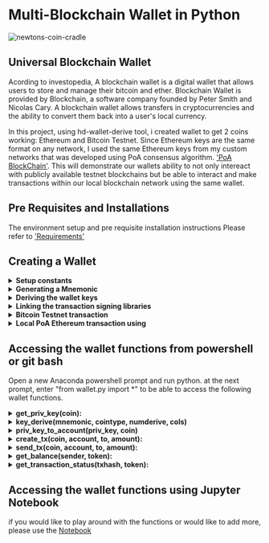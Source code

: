 # Multi-Blockchain Wallet in Python

![newtons-coin-cradle](Images/newtons-coin-cradle.jpg)

## Universal Blockchain Wallet

Acording to investopedia, A blockchain wallet is a digital wallet that allows users to store and manage their bitcoin and ether. Blockchain Wallet is provided by Blockchain, a software company founded by Peter Smith and Nicolas Cary. A blockchain wallet allows transfers in cryptocurrencies and the ability to convert them back into a user's local currency.


In this project, using hd-wallet-derive tool, i created wallet to get 2 coins working: Ethereum and Bitcoin Testnet.
Since Ethereum keys are the same format on any network, I used the same Ethereum keys from my custom networks that was developed using PoA consensus algorithm. ['PoA BlockChain'](https://github.com/shaifepami/POA_BLOCKCHAIN.git). 
This will demonstrate our wallets ability to not only intereact with publicly available testnet blockchains but be able to interact and make transactions within our local blockchain network using the same wallet. 


## Pre Requisites and Installations

The environment setup and pre requisite installation instructions Please refer to ['Requirements'](/Requirements.md) 

## Creating a Wallet

<details><summary> <b> Setup constants </b> </summary>


- A python file called constants.py` is created to set preset our wallet with predetermined coin types configue the crypto currencies we want to manage using our wallet. This file will be imported into our wallet.py to make the configured token/coin types accessible via our wallet program via referencing these strings, both in function calls, and in setting object keys.

  - `BTC = 'btc'`
  - `ETH = 'eth'`
  - `BTCTEST = 'btc-test'`

</details>

<details><summary> <b>Generating a Mnemonic </b> </summary>

- I Generated a new 12 or 15 word mnemonic using `hd-wallet-derive` or by using [this tool](https://iancoleman.io/bip39/).

- I Set this mnemonic as an environment variable, and save it in .ENV file which can be called via the wallet everytime you want to access the wallet keys: `mnemonic = os.getenv('MNEMONIC', 'insert mnemonic here')`

</details>

<details><summary> <b>Deriving the wallet keys </b> </summary>

- I made use of the `subprocess` library to call the `./derive` script from Python. 

- The following flags are configured/passed into the shell command as variables:
  - Mnemonic (`--mnemonic`) must be set from an environment variable, or default to a test mnemonic
  - Coin (`--coin`)   - reads from the constants.py program we imported. 
  - Numderive (`--numderive`) to set number of child keys generated
  - cols - columns headers from the bip44 output
  - the ./derive script command will look like 

```shell
  'php derive -g --mnemonic= Mnemonic  --coin= Coin --numderive=Numderive  --cols= columns  --format=json'

  ```

- With the `--format=json` flag, I parse the output into a JSON object using `json.loads(output)` and return the dictionary object of keys & addresses for each of the crypto currencies. The object is assigned to a dictionary variable called coins, when called will show the output as below.

![wallet-object](Images/wallet_object.PNG)

I selected child accounts (and thus, private keys) by calling `coins[COINTYPE][INDEX]['privkey']` where the token is either BTCTEST or ETH, index is the index # of the key for each token and the 'privkey' as the reference to the dictionary item. 

![wallet-keys](Images/wallet_keys.PNG)

- All  the above is wrapped into one function, called `derive_wallets` which uses the parameters/flags configured above and fetches the keys from 
[this tool](https://iancoleman.io/bip39/) using your Mnemonic phrase. 


</details>

<details><summary> <b>Linking the transaction signing libraries</b> </summary>

Using `bit` and `web3.py` to leverage the keys I got in the `coins` object using three core functions:

- Function `priv_key_to_account` -- this will convert the `privkey` string in a child key to an account object that `bit` or `web3.py` can use to transact. This function accepts the following parameters: 

  - `coin` -- the coin type (defined in `constants.py`).
  - `priv_key` -- the `privkey` string will be passed through here.

  Depending on the coin/token we seleccted, this function returns one of the following based on the library:

  - For `ETH`, returns `Account.privateKeyToAccount(priv_key)`
      - Account.privateKeyToAccount function is part of web3 librarary which returns an account object from the private key string. 	(https://web3js.readthedocs.io/en/v1.2.0/web3-eth-accounts.html#privatekeytoaccount).
  - For `BTCTEST`, return `PrivateKeyTestnet(priv_key)`
      - PrivateKeyTestnet is part of bit.py libarary that converts the private key string into a WIF (Wallet Import Format) object. WIF is a special 	format bitcoin uses to designate the types of keys it generates. [here](https://ofek.dev/bit/dev/api.html).

- Function `create_tx` -- this function will create the raw, unsigned transaction that contains all metadata needed to transact. The following parameters are to be passed to this function 
  - `coin` -- the coin type (defined in `constants.py`).
  - `account` -- the account object from `priv_key_to_account`.
  - `to` -- the recipient address.
  - `amount` -- the amount of the coin to send.

  Depending on the type of coin selected, this function returns one of the following functions based on the library:

  - For `ETH`, return an object containing `to`, `from`, `value`, `gas`, `gasPrice`, `nonce`, and `chainID`.
  - For `BTCTEST`, return `PrivateKeyTestnet.prepare_transaction(account.address, [(to, amount, BTC)])`

- Function `send_tx` -- this call `create_tx`, sign the transaction, then send it to the designated network. This function accepts the following parameters:

  - `coin` -- the coin type (defined in `constants.py`).
  - `account` -- the account object from `priv_key_to_account`.
  - `to` -- the recipient address.
  - `amount` -- the amount of the coin to send.

  Depending on the type of coin selected, the function creates a `raw_tx` object by calling `create_tx` and then signs the raw transaction using 
  using `bit` or `web3.py' and broadcasts to the respective blockchain networks.

  - For `ETH`, return `w3.eth.sendRawTransaction(signed.rawTransaction)`
  - For `BTCTEST`, return `NetworkAPI.broadcast_tx_testnet(signed)`

Now, we should be able to fund these wallets using testnet faucets. 

</details>

<details><summary> <b>Bitcoin Testnet transaction </b> </summary>

- Fund a `BTCTEST` address using [this testnet faucet](https://testnet-faucet.mempool.co/).

- Use a [block explorer](https://tbtc.bitaps.com/) to watch transactions on the address.

- Send a transaction to another testnet address (either one of your own, or return back a part of the fund recieved to the sender).

- Below is the Screenshot of transaction confirmation:

![btc-test](Images/btc_tx4.PNG)

</details>

<details><summary> <b> 
Local PoA Ethereum transaction using </b> </summary>

- Please refer to the POA blockchain development [POA Testnet](https://github.com/shaifepami/POA_BLOCKCHAIN) 
- Add one of the `ETH` addresses to the pre-allocated accounts in your `samchain.json`.

- Initialize using `geth --datadir nodeX init poatestneet.json`. This will run our preconfigured local blockchain, and will pre-fund the new account.

- open myCrypto tool and connect to your local testnet node. If the local blockchain network is not running the transaction will fail. 

- Send a transaction from the pre-funded address within the wallet to another, then copy the `txid` into
  MyCrypto's TX Status. Below is the screenshot of successful transaction :

![eth-test](Images/eth_tx.PNG)

</details>

## Accessing the wallet functions from powershell or git bash

Open a new Anaconda powershell prompt and run python. at the next prompt, enter "from wallet.py import *" to be able to access the following wallet functions. 

<details><summary> <b>  get_priv_key(coin): </b> </summary>
	
- Desrciption: This fetches the private key from environment variable file depending on the cointype. 
	- This is alternate to fetching the keys from ['iancoleman.io'](https://iancoleman.io/bip39/) using the mnemonic phrase.
	- primarily for users who have created an environment variable file [.ENV] and stored all their keys in it.  
	- Key value pair in .env file should be of the format ETH_private_key if refererring ethereum and BTC_private_key for BTCTEST
	- params: cointype as string e.g 'ETH' or 'BTCTEST' 
	- output: returns private key string
	- note: This can be run as a stand alone function without any dependencies on other functions usage via terminal when you import this program under python command shell:

	![get_priv_key](Images/get_priv_key.PNG)

</details>

<details><summary> <b>  key_derive(mnemonic, cointype, numderive, cols) </b> </summary>
	
- Desrciption: function invokes hd-wallet-derive using [this tool](https://iancoleman.io/bip39/) to fetch the key pairs using BIP44 based on BIP39 tree of keys from the master key generated by bip32 mnemonic phase.

	- note: This can be run as a stand alone function without any dependencies on other functions
	- params: 

		- mnemonic phrase as string, cointype e.g: ETH or BTCTEST as string 
		- numderive - number of key pairs to derive as int
		- cols - columns of the bip44 output as string
		- cointype e.g 'ETH' or 'BTCTEST' as string or as list ['ETH', 'BTCTEST'] which gets translated into coin names in constants.py
		
		- out put can be accessed by calling coins['ETH'][INDEX]['privkey']
    	
	- output: returns dictionary object of addresses, private keys and othe rcolumns that are called in cols as string
        
	- output: 

	![key_derive](Images/key_derive.PNG)

</details>

<details><summary> <b>   priv_key_to_account(priv_key, coin)  </b> </summary>
	
- Desrciption: fethces the account address using the private key using either bit or web3 libraries depending on cointype
	- This function can be run as a standalone function without dependencies on other functions
	- params: 'private key' and 'coin' (e.g: ETH, BTC) as string
   	- output: returns account object using Web3 or bit libraries.
	- Dependencies: send_tx function and create_tx functions require account object to be able to prepare & send transactions. Without calling this function by passing the private key and coin type, an Account object will not be created. 
	
	![key_to_account_1](Images/key_to_account_1.PNG)
	- or 
	![key_to_account_2](Images/key_to_account_2.PNG)

</details>

<details><summary> <b>  create_tx(coin, account, to, amount): </b> </summary>
    
- Desrciption: creates crypto transaction by invoking bit or web3 libraries.

	- params: 
		- 'coin' - conitype as string, account - sender account object generated via priv_key_to_account function
		- 'to' - recipient's account object and 
		- amount to transact

	- output: returns raw transaction created by bit or web3 to the calling function - send_tx
  	- Dependencies: This function cannot be executed in isolation. send_tx function to be called by passing it's required parameters, which in 	turn triggers create_tx function. The output of create_tx function is returned to calling function send_tx which then gets the raw_tx signed and broadcasted before returning the transaction hash.

</details>

<details><summary> <b>  send_tx(coin, account, to, amount):  </b> </summary>

- Desrciption: this function invokes creating raw transaction and signs the transaction before broadcasting to the network

	- params: 
		- coin - cointype e.g 'eth' or 'BTCTEST' as string
		- senders account object generated via priv_key_to_account
		- recipients account Address as string and
		- amount to transact as string

	- output: returns the transaction hash.
	- dependencies: depends on the Account object generated via priv_key_to_account. You can pass this object via terminal command by capturing the output from the priv_key_to_account function and supplying it to this function as parameter. You can then print the transaction output by calling the variable that captures the funtion return.

	![Send Transaction](Images/send_tx.PNG)

	![Transaction output](Images/send_tx_output.PNG)
	

</details>

<details><summary> <b>  get_balance(sender, token): </b> </summary>

- Desrciption: This function requires the senders account object generated via priv_key_to_account function to check the account balance

	- params: accepts sender account as an object. run the priv_key_to_account(privkey, coin) function to get an account object

	- returns the account balance
	
	![get Balance](Images/get_balance.PNG)

	![Balance](Images/balance.PNG)

</details>

<details><summary> <b> get_transaction_status(txhash, token): </b> </summary>

- Desrciption: This is a standalone function to check the transaction status

	- params: accepts transaction hash and the coin type (ETH/BTCTEST) as strings
	- output returns the transaction status with blocknumber and Transaction ID once confirmed

	![Transaction Status](Images/tx_status.PNG)
	
	- Transaction pending:
	![Status](Images/status.PNG)

	![Transaction Status](Images/tx_status.PNG)
	
	- Transaction Successful:
	![Transaction Success](Images/tx_success.PNG)

</details>

## Accessing the wallet functions using Jupyter Notebook

if you would like to play around with the functions or would like to add more, please use the [Notebook](/wallet.ipynb)
